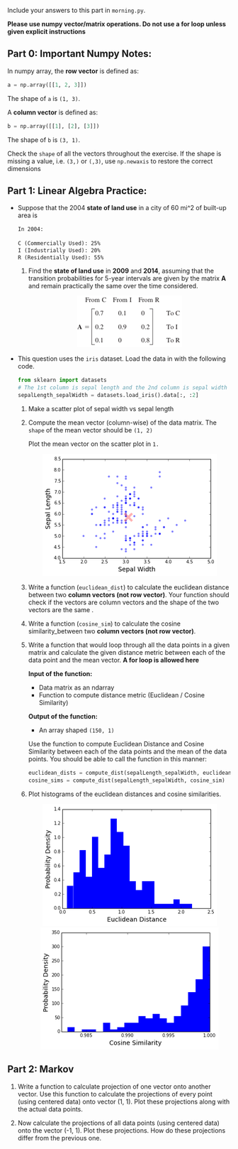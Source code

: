 Include your answers to this part in `morning.py`.

**Please use numpy vector/matrix operations. Do not use a for loop unless given explicit instructions**

## Part 0: Important Numpy Notes:

In numpy array, the **row vector** is defined as:

```python
a = np.array([[1, 2, 3]])
```
The shape of `a` is `(1, 3)`.

A **column vector** is defined as:
```python
b = np.array([[1], [2], [3]])
```
The shape of `b` is `(3, 1)`.

Check the `shape` of all the vectors throughout the exercise.
If the shape is missing a value, i.e. `(3,)` or  `(,3)`, use `np.newaxis` to
restore the correct dimensions


## Part 1: Linear Algebra Practice:

- Suppose that the 2004 **state of land use** in a city of 60 mi^2 of built-up
   area is

   ```
   In 2004:
   
   C (Commercially Used): 25%
   I (Industrially Used): 20%
   R (Residentially Used): 55%
   ```

   1. Find the **state of land use** in **2009** and **2014**,
      assuming that the transition probabilities for 5-year intervals are given
      by the matrix **A** and remain practically the same over the time considered.
   
      <div align="center">
         <img src="images/transition_matix_A.png">
      </div>

- This question uses the `iris` dataset. Load the data in with the following code.
   
   ```python
   from sklearn import datasets
   # The 1st column is sepal length and the 2nd column is sepal width
   sepalLength_sepalWidth = datasets.load_iris().data[:, :2]
   ```
  
   1. Make a scatter plot of sepal width vs sepal length
  
   2. Compute the mean vector (column-wise) of the data matrix. The `shape`
      of the mean vector should be `(1, 2)`
     
      Plot the mean vector on the scatter plot in `1.` 

      <div align="center">
       <img src="images/mean.png">
      </div>

   3. Write a function (`euclidean_dist`) to calculate the euclidean distance
      between two **column vectors (not row vector)**. Your function should check
      if the vectors are column vectors and the shape of the two vectors are the same .

   4. Write a function (`cosine_sim`) to calculate the cosine similarity_between 
      two **column vectors (not row vector)**.
   
   5. Write a function that would loop through all the data points in a given matrix and 
      calculate the given distance metric between each of the data point and the mean
      vector. **A for loop is allowed here**
      
      **Input of the function:**
         - Data matrix as an ndarray
         - Function to compute distance metric (Euclidean / Cosine Similarity)
      
      **Output of the function:**
         - An array shaped `(150, 1)`
      
      Use the function to compute Euclidean Distance and Cosine Similarity between each of
      the data points and the mean of the data points. You should be able to call the function
      in this manner:

      ```python
      euclidean_dists = compute_dist(sepalLength_sepalWidth, euclidean_dist)
      cosine_sims = compute_dist(sepalLength_sepalWidth, cosine_sim)
      ```
   6. Plot histograms of the euclidean distances and cosine similarities.
   
      <div align="center">
       <img src="images/eucli_hist.png">
      </div>

      <div align="center">
       <img src="images/cos_hist.png">
      </div>


## Part 2: Markov

1. Write a function to calculate projection of one vector onto another vector.
   Use this function to calculate the projections of every point
   (using centered data) onto vector (1, 1). Plot these projections along with
    the actual data points.

2. Now calculate the projections of all data points (using centered data) onto
   the vector (-1, 1). Plot these projections. How do these projections differ
   from the previous one.

